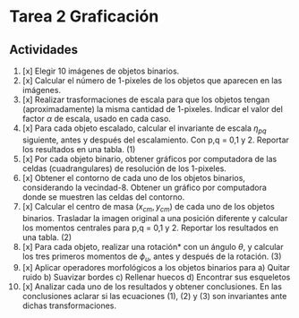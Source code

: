 # Tarea 2 Graficación
## Actividades
1. [x] Elegir 10 imágenes de objetos binarios.
2. [x] Calcular el número de 1-pixeles de los objetos que aparecen en las imágenes.
3. [x] Realizar trasformaciones de escala para que los objetos tengan (aproximadamente) la misma cantidad de 1-pixeles. Indicar el valor del factor $\alpha$ de escala, usado en cada caso.
4. [x] Para cada objeto escalado, calcular el invariante de escala $\eta_{pq}$ siguiente, antes y después del escalamiento. Con p,q = 0,1 y 2. Reportar los resultados en una tabla. (1)
5. [x] Por cada objeto binario, obtener gráficos por computadora de las celdas (cuadrangulares) de resolución de los 1-pixeles.
6. [x] Obtener el contorno de cada uno de los objetos binarios, considerando la vecindad-8. Obtener un gráfico por computadora donde se muestren las celdas del contorno.
7. [x] Calcular el centro de masa $(x_{cm}, y_{cm})$ de cada uno de los objetos binarios. Trasladar la imagen original a una posición diferente y calcular los momentos centrales para p,q = 0,1 y 2. Reportar los resultados en una tabla. (2)
8. [x] Para cada objeto, realizar una rotación* con un ángulo $\theta$, y calcular los tres primeros momentos de $\phi_{u}$, antes y después de la rotación. (3)
9. [x] Aplicar operadores morfológicos a los objetos binarios para
	a) Quitar ruido
	b) Suavizar bordes
	c) Rellenar huecos
	d) Encontrar sus esqueletos
10. [x] Analizar cada uno de los resultados y obtener conclusiones. En las conclusiones aclarar si las ecuaciones (1), (2) y (3) son invariantes ante dichas transformaciones.
